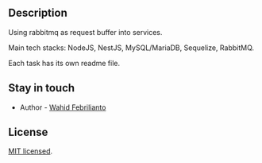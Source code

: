 ## Description

Using rabbitmq as request buffer into services.

Main tech stacks: NodeJS, NestJS, MySQL/MariaDB, Sequelize, RabbitMQ.

Each task has its own readme file.


## Stay in touch

- Author - [Wahid Febrilianto](https://wahidfeb.my.id)

## License

[MIT licensed](LICENSE).
